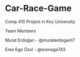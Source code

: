 # Car-Race-Game
Comp 410 Project in Koç University

Team Members

Murat Erdoğan - @muraterdogan17

Eren Ege Özol - @erenege743
